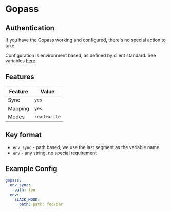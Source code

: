 # Gopass

## Authentication

If you have the Gopass working and configured, there's no special action to take.

Configuration is environment based, as defined by client standard. See variables [here](https://github.com/gopasspw/gopass/blob/master/docs/config.md).

## Features

| Feature | Value |
| --- | --- |
| Sync | `yes` |
| Mapping | `yes` |
| Modes | `read+write` |

## Key format
  - `env_sync` - path based, we use the last segment as the variable name
  - `env` - any string, no special requirement

## Example Config

```yaml
gopass:
  env_sync:
    path: foo
  env:
    SLACK_HOOK:
      path: path: foo/bar
```